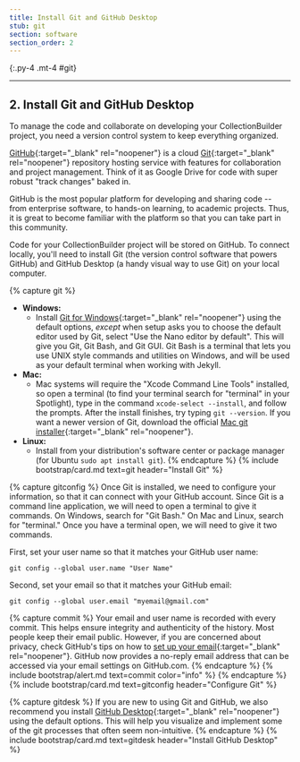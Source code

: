 ```yaml
---
title: Install Git and GitHub Desktop
stub: git
section: software
section_order: 2
---
```


{:.py-4 .mt-4 #git}
***

## 2. Install Git and GitHub Desktop

To manage the code and collaborate on developing your CollectionBuilder project, you need a version control system to keep everything organized. 

[GitHub](https://github.com/){:target="_blank" rel="noopener"} is a cloud [Git](https://git-scm.com/){:target="_blank" rel="noopener"} repository hosting service with features for collaboration and project management.
Think of it as Google Drive for code with super robust "track changes" baked in.

GitHub is the most popular platform for developing and sharing code -- from enterprise software, to hands-on learning, to academic projects.
Thus, it is great to become familiar with the platform so that you can take part in this community.

Code for your CollectionBuilder project will be stored on GitHub. 
To connect locally, you'll need to install Git (the version control software that powers GitHub) and GitHub Desktop (a handy visual way to use Git) on your local computer.

{% capture git %}
- **Windows:** 
    - Install [Git for Windows](https://git-scm.com/downloads){:target="_blank" rel="noopener"} using the default options, *except* when setup asks you to choose the default editor used by Git, select "Use the Nano editor by default". This will give you Git, Git Bash, and Git GUI. Git Bash is a terminal that lets you use UNIX style commands and utilities on Windows, and will be used as your default terminal when working with Jekyll.
- **Mac:** 
    - Mac systems will require the "Xcode Command Line Tools" installed, so open a terminal (to find your terminal search for "terminal" in your Spotlight), type in the command `xcode-select --install`, and follow the prompts. After the install finishes, try typing `git --version`. If you want a newer version of Git, download the official [Mac git installer](https://git-scm.com/downloads){:target="_blank" rel="noopener"}.
- **Linux:** 
    - Install from your distribution's software center or package manager (for Ubuntu `sudo apt install git`).
{% endcapture %}
{% include bootstrap/card.md text=git header="Install Git" %}

{% capture gitconfig %}
Once Git is installed, we need to configure your information, so that it can connect with your GitHub account.
Since Git is a command line application, we will need to open a terminal to give it commands. 
On Windows, search for "Git Bash."
On Mac and Linux, search for "terminal."
Once you have a terminal open, we will need to give it two commands.

First, set your user name so that it matches your GitHub user name:

`git config --global user.name "User Name"`

Second, set your email so that it matches your GitHub email:

`git config --global user.email "myemail@gmail.com"`

{% capture commit %}
Your email and user name is recorded with every commit.
This helps ensure integrity and authenticity of the history.
Most people keep their email public. However, if you are concerned about privacy, check GitHub's tips on how to [set up your email](https://help.github.com/en/github/setting-up-and-managing-your-github-user-account/setting-your-commit-email-address#about-commit-email-addresses){:target="_blank" rel="noopener"}. GitHub now provides a no-reply email address that can be accessed via your email settings on GitHub.com.
{% endcapture %}
{% include bootstrap/alert.md text=commit color="info" %} 
{% endcapture %}
{% include bootstrap/card.md text=gitconfig header="Configure Git" %}

{% capture gitdesk %}
If you are new to using Git and GitHub, we also recommend you install [GitHub Desktop](https://desktop.github.com/){:target="_blank" rel="noopener"} using the default options. 
This will help you visualize and implement some of the git processes that often seem non-intuitive.
{% endcapture %}
{% include bootstrap/card.md text=gitdesk header="Install GitHub Desktop" %} 
